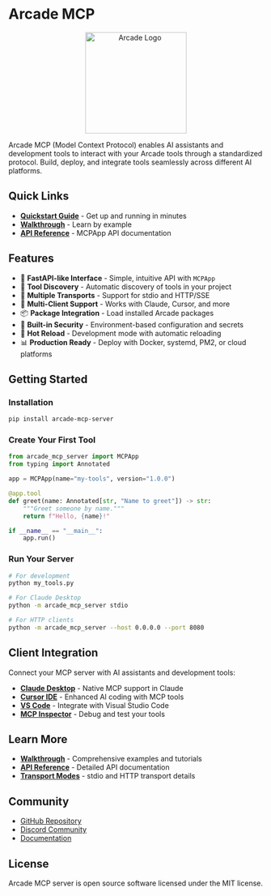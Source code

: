 # Arcade MCP

<p align="center">
  <img src="https://docs.arcade.dev/images/logo/arcade-logo.png" alt="Arcade Logo" width="200"/>
</p>

Arcade MCP (Model Context Protocol) enables AI assistants and development tools to interact with your Arcade tools through a standardized protocol. Build, deploy, and integrate tools seamlessly across different AI platforms.

## Quick Links

- **[Quickstart Guide](getting-started/quickstart.md)** - Get up and running in minutes
- **[Walkthrough](examples/README.md)** - Learn by example
- **[API Reference](api/app.md)** - MCPApp API documentation

## Features

- 🚀 **FastAPI-like Interface** - Simple, intuitive API with `MCPApp`
- 🔧 **Tool Discovery** - Automatic discovery of tools in your project
- 🔌 **Multiple Transports** - Support for stdio and HTTP/SSE
- 🤖 **Multi-Client Support** - Works with Claude, Cursor, and more
- 📦 **Package Integration** - Load installed Arcade packages
- 🔐 **Built-in Security** - Environment-based configuration and secrets
- 🔄 **Hot Reload** - Development mode with automatic reloading
- 📊 **Production Ready** - Deploy with Docker, systemd, PM2, or cloud platforms

## Getting Started

### Installation

```bash
pip install arcade-mcp-server
```

### Create Your First Tool

```python
from arcade_mcp_server import MCPApp
from typing import Annotated

app = MCPApp(name="my-tools", version="1.0.0")

@app.tool
def greet(name: Annotated[str, "Name to greet"]) -> str:
    """Greet someone by name."""
    return f"Hello, {name}!"

if __name__ == "__main__":
    app.run()
```

### Run Your Server

```bash
# For development
python my_tools.py

# For Claude Desktop
python -m arcade_mcp_server stdio

# For HTTP clients
python -m arcade_mcp_server --host 0.0.0.0 --port 8080
```

## Client Integration

Connect your MCP server with AI assistants and development tools:

- **[Claude Desktop](clients/claude.md)** - Native MCP support in Claude
- **[Cursor IDE](clients/cursor.md)** - Enhanced AI coding with MCP tools
- **[VS Code](clients/vscode.md)** - Integrate with Visual Studio Code
- **[MCP Inspector](clients/inspector.md)** - Debug and test your tools


## Learn More

- **[Walkthrough](examples/README.md)** - Comprehensive examples and tutorials
- **[API Reference](api/app.md)** - Detailed API documentation
- **[Transport Modes](advanced/transports.md)** - stdio and HTTP transport details

## Community

- [GitHub Repository](https://github.com/ArcadeAI/arcade-ai)
- [Discord Community](https://discord.gg/arcade-ai)
- [Documentation](https://docs.arcade.dev)

## License

Arcade MCP server is open source software licensed under the MIT license.
